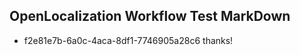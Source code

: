 ## OpenLocalization Workflow Test MarkDown
* f2e81e7b-6a0c-4aca-8df1-7746905a28c6 thanks!

<!--HONumber=Oct16_HO4-->


